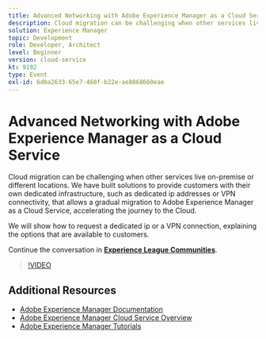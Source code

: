 ```yaml
---
title: Advanced Networking with Adobe Experience Manager as a Cloud Service
description: Cloud migration can be challenging when other services live on-premise or different locations. We have built solutions to provide customers with their own dedicated infrastructure, such as dedicated ip addresses or VPN connectivity, that allows a gradual migration to Adobe Experience Manager as a Cloud Service, accelerating the journey to the Cloud.
solution: Experience Manager
topic: Development
role: Developer, Architect
level: Beginner
version: cloud-service
kt: 9192
type: Event
exl-id: 6d0a2633-65e7-460f-b22e-ae8868660eae
---
```

# Advanced Networking with Adobe Experience Manager as a Cloud Service

Cloud migration can be challenging when other services live on-premise or different locations.  We have built solutions to provide customers with their own dedicated infrastructure, such as dedicated ip addresses or VPN connectivity, that allows a gradual migration to Adobe Experience Manager as a Cloud Service, accelerating the journey to the Cloud.  

We will show how to request a dedicated ip or a VPN connection, explaining the options that are available to customers.

Continue the conversation in **[Experience League Communities](https://adobe.ly/3EUTdAo)**.

>[!VIDEO](https://video.tv.adobe.com/v/337898/?quality=12&learn=on&hidetitle=true)

## Additional Resources

- [Adobe Experience Manager Documentation](https://experienceleague.adobe.com/docs/experience-manager-cloud-service.html)
- [Adobe Experience Manager Cloud Service Overview](https://experienceleague.adobe.com/docs/experience-manager-cloud-service/overview/home.html)
- [Adobe Experience Manager Tutorials](https://experienceleague.adobe.com/docs/experience-manager-tutorials.html)
